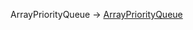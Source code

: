 ArrayPriorityQueue -> [ArrayPriorityQueue](https://github.com/JonasGroenbek/airport-template/blob/master/src/main/java/dk/cphbusiness/algorithm/examples/queues/ArrayPriorityQueue.kt)
